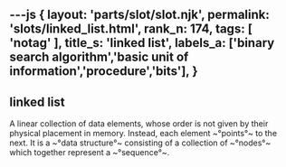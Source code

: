 ---js
{
  layout: 'parts/slot/slot.njk',
  permalink: 'slots/linked_list.html',
  rank_n: 174,
  tags: [ 'notag' ],
  title_s: 'linked list',
  labels_a: ['binary search algorithm','basic unit of information','procedure','bits'],
}
---
## linked list

A linear collection of data elements, whose order is not given by their physical placement in memory. Instead, each element ~°points°~ to the next. It is a ~°data structure°~ consisting of a collection of ~°nodes°~ which together represent a ~°sequence°~.
